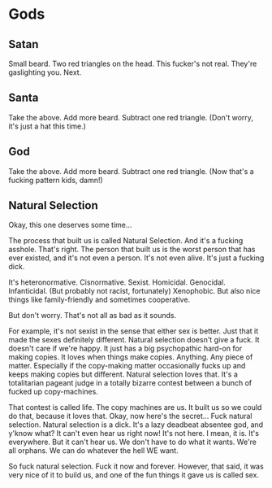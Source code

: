 # Gods

## Satan
Small beard. Two red triangles on the head.
This fucker's not real. They're gaslighting you. Next.

## Santa
Take the above. Add more beard. Subtract one red triangle.
(Don't worry, it's just a hat this time.)


## God
Take the above. Add more beard. Subtract one red triangle.
(Now that's a fucking pattern kids, damn!)


## Natural Selection
Okay, this one deserves some time...

The process that built us is called Natural Selection.
And it's a fucking asshole. That's right. The person that built us
is the worst person that has ever existed, and it's not even a person.
It's not even alive. It's just a fucking dick.

It's heteronormative. Cisnormative. Sexist. Homicidal. Genocidal.
Infanticidal. (But probably not racist, fortunately) Xenophobic.
But also nice things like family-friendly and sometimes cooperative.

But don't worry. That's not all as bad as it sounds.

For example, it's not sexist in the sense that either sex is better. 
Just that it made the sexes definitely different.
Natural selection doesn't give a fuck. 
It doesn't care if we're happy.
It just has a big psychopathic hard-on for making copies. 
It loves when things make copies.
Anything.
Any piece of matter.
Especially if the copy-making matter occasionally fucks up
and keeps making copies but different.
Natural selection loves that.
It's a totalitarian pageant judge in a totally bizarre contest
between a bunch of fucked up copy-machines.

That contest is called life.
The copy machines are us.
It built us so we could do that, because it loves that.
Okay, now here's the secret...
Fuck natural selection.
Natural selection is a dick.
It's a lazy deadbeat absentee god, and y'know what?
It can't even hear us right now!
It's not here. I mean, it is. It's everywhere.
But it can't hear us. We don't have to do what it wants.
We're all orphans. We can do whatever the hell WE want.

So fuck natural selection. Fuck it now and forever.
However, that said, it was very nice of it to build us,
and one of the fun things it gave us is called sex.

